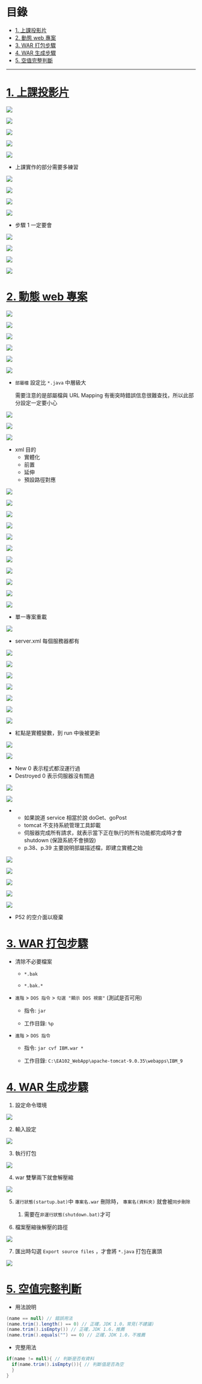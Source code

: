 <h1 id="top">目錄</h1>

- [1. 上課投影片](#s1)
- [2. 動態 web 專案](#s2)
- [3. WAR 打包步驟](#s3)
- [4. WAR 生成步驟](#s4)
- [5. 空值完整判斷](#s5)

---

# <a id='s1' class='md-title' href='#top'>1. 上課投影片</a>

<p>
  <img src="./image/05-05_01_p40.png">
</p>

<p>
  <img src="./image/05-05_02_code.png">
</p>

<p>
  <img src="./image/05-05_03_code.png">
</p>

<p>
  <img src="./image/05-05_04_p149.png">
</p>

<p>
  <img src="./image/05-05_11_p285.png">
</p>

- 上課實作的部分需要多練習

<p>
  <img src="./image/05-05_12_p41.png">
</p>

<p>
  <img src="./image/05-05_13_p251.png">
</p>

<p>
  <img src="./image/05-05_14_p46.png">
</p>

<p>
  <img src="./image/05-05_15_p295.png">
</p>

- 步驟 1 一定要會

<p>
  <img src="./image/05-05_16_p296.png">
</p>

<p>
  <img src="./image/05-05_17_p297.png">
</p>

<p>
  <img src="./image/05-05_18_p38.png">
</p>

<p>
  <img src="./image/05-05_19_p47.png">
</p>

# <a id='s2' class='md-title' href='#top'>2. 動態 web 專案</a>

<p>
  <img src="./image/05-05_20_p375.png">
</p>

<p>
  <img src="./image/05-05_21_p376.png">
</p>

<p>
  <img src="./image/05-05_23_p377.png">
</p>

<p>
  <img src="./image/05-05_23_p379.png">
</p>

<p>
  <img src="./image/05-05_25_p381.png">
</p>

<p>
  <img src="./image/05-05_26_p382.png">
</p>

- `部屬檔` 設定比 `*.java` 中層級大

  需要注意的是部屬檔與 URL Mapping 有衝突時錯誤信息很難查找，所以此部分設定一定要小心

<p>
  <img src="./image/05-05_22_p385.png">
</p>

<p>
  <img src="./image/05-05_27_p386.png">
</p>

<p>
  <img src="./image/05-05_28_p387.png">
</p>

- xml 目的
  - 實體化
  - 前置
  - 延伸
  - 預設路徑對應

<p>
  <img src="./image/05-05_29_p389.png">
</p>

<p>
  <img src="./image/05-05_30_p393.png">
</p>

<p>
  <img src="./image/05-05_24_p395.png">
</p>

<p>
  <img src="./image/05-05_31.png">
</p>

<p>
  <img src="./image/05-05_33.png">
</p>

<p>
  <img src="./image/05-05_32.png">
</p>

<p>
  <img src="./image/05-05_34_p42.png">
</p>

<p>
  <img src="./image/05-05_35_p46.png">
</p>

<p>
  <img src="./image/05-05_36_p293.png">
</p>

<p>
  <img src="./image/05-05_37_code.png">
</p>

<p>
  <img src="./image/05-05_38_p256.png">
</p>

- 單一專案重載

<p>
  <img src="./image/05-05_40.png">
</p>

- server.xml 每個服務器都有

<p>
  <img src="./image/05-05_39_p292.png">
</p>

<p>
  <img src="./image/05-05_41_p31.png">
</p>

<p>
  <img src="./image/05-05_42_p73.png">
</p>

<p>
  <img src="./image/05-05_42_p73.png">
</p>

<p>
  <img src="./image/05-05_43_p35.png">
</p>

<p>
  <img src="./image/05-05_44_p150.png">
</p>

<p>
  <img src="./image/05-05_45_p76.png">
</p>

- 紅點是實體變數，到 run 中後被更新

<p>
  <img src="./image/05-05_46_p10.png">
</p>

<p>
  <img src="./image/05-05_48_p11.png">
</p>

- New 0 表示程式都沒運行過
- Destroyed 0 表示伺服器沒有關過

<p>
  <img src="./image/05-05_49_p43.png">
</p>

<p>
  <img src="./image/05-05_50_p44.png">
</p>

- - 如果說道 service 相當於說 doGet、goPost
  - tomcat 不支持系統管理工具卸載
  - 伺服器完成所有請求，就表示當下正在執行的所有功能都完成時才會 shutdown (保證系統不會損毀)
  - p.38、p.39 主要說明部屬描述檔，即建立實體之始

<p>
  <img src="./image/05-05_47_p45.png">
</p>

<p>
  <img src="./image/05-05_51_p42.png">
</p>

<p>
  <img src="./image/05-05_52_p17.png">
</p>

<p>
  <img src="./image/05-05_53_p17.png">
</p>

<p>
  <img src="./image/05-05_54_p48.png">
</p>

- P52 的空介面以廢棄

# <a id='s3' class='md-title' href='#top'>3. WAR 打包步驟</a>

- 清除不必要檔案

  - `*.bak`

  - `*.bak.*`

- `進階` > `DOS 指令` > `勾選 "顯示 DOS 視窗"` (測試是否可用)

  - 指令: `jar`

  - 工作目錄: `%p`

- `進階` > `DOS 指令`

  - 指令: `jar cvf IBM.war *`

  - 工作目錄: `C:\EA102_WebApp\apache-tomcat-9.0.35\webapps\IBM_9`

# <a id='s4' class='md-title' href='#top'>4. WAR 生成步驟</a>

1. 設定命令環境

<p>
  <img src="./image/05-05_05.png">
</p>

2. 輸入設定

<p>
  <img src="./image/05-05_06.png">
</p>

3. 執行打包

<p>
  <img src="./image/05-05_07.png">
</p>

4. war 雙擊兩下就會解壓縮

<p>
  <img src="./image/05-05_08_code.png">
</p>

5. `運行狀態(startup.bat)`中 `專案名.war` 刪除時， `專案名(資料夾)` 就會被`同步刪除`

   1. 需要在`非運行狀態(shutdown.bat)`才可

6. 檔案壓縮後解壓的路徑

<p>
  <img src="./image/05-05_09.png">
</p>

7. 匯出時勾選 `Export source files` ，才會將 `*.java` 打包在裏頭

<p>
  <img src="./image/05-05_10.png">
</p>

# <a id='s5' class='md-title' href='#top'>5. 空值完整判斷</a>

- 用法說明

```java
(name == null) // 錯誤用法
(name.trim().length() == 0) // 正確，JDK 1.0，常見(不建議)
(name.trim().isEmpty()) // 正確，JDK 1.6，推薦
(name.trim().equals("") == 0) // 正確，JDK 1.0，不推薦
```

- 完整用法

```java
if(name != null){ // 判斷是否有資料
  if(name.trim().isEmpty()){ // 判斷值是否為空
  }
}
```
